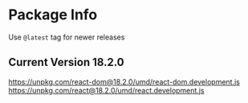 # Package Info
Use `@latest` tag for newer releases
## Current Version 18.2.0
https://unpkg.com/react-dom@18.2.0/umd/react-dom.development.js
https://unpkg.com/react@18.2.0/umd/react.development.js